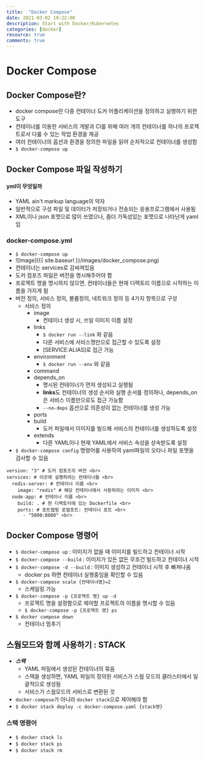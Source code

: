 ```yaml
---
title:  "Docker Compose"
date: 2021-03-02 19:22:00
description: Start with Docker/Kubernetes
categories: [docker]
resource: true
comments: true
---
```



# Docker Compose
## Docker Compose란?
- docker compose란 다중 컨테이너 도커 어플리케이션을 정의하고 실행하기 위한 도구
- 컨테이너를 이용한 서비스의 개발과 CI를 위해 여러 개의 컨테이너를 하나의 프로젝트로서 다룰 수 있는 작업 환경을 제공
- 여러 컨테이너의 옵션과 환경을 정의한 파일을 읽어 순차적으로 컨테이너를 생성함
- `$ docker-compose up`

## Docker Compose 파일 작성하기
#### yml이 무엇일까
- YAML ain't markup language의 약자
- 일반적으로 구성 파일 및 데이터가 저장되거나 전송되는 응용프로그램에서 사용됨
- XML이나 json 포맷으로 많이 쓰였으나, 좀더 가독성있는 포맷으로 나타난게 yaml임

### docker-compose.yml
- `$ docker-compose up`
- ![Image]({{ site.baseurl }}/images/docker_compose.png)<br>
- 컨테이너는 services로 감싸져있음
- 도커 컴포즈 파일은 버전을 명시해주어야 함
- 프로젝트 명을 명시하지 않으면, 컨테이너들은 현재 디렉토리 이름으로 시작하는 이름을 가지게 됨
- 버전 정의, 서비스 정의, 볼륨정의, 네트워크 정의 등 4가지 항목으로 구성
  - 서비스 정의
    - image
      - 컨테이너 생성 시, 쓰일 이미지 이름 설정
    - links
      - `$ docker run --link` 와 같음
      - 다른 서비스에 서비스명만으로 접근할 수 있도록 설정
      - [SERVICE:ALIAS]로 접근 가능
    - environment
      - `$ docker run --env` 와 같음
    - command
    - depends_on
      - 명시된 컨테이너가 먼저 생성되고 실행됨
      - **links**도 컨테이너의 생성 순서와 실행 순서를 정의하나, depends_on은 서비스 이름만으로도 접근 가능함
      - `--no-deps` 옵션으로 의존성이 없는 컨테이너를 생성 가능
    - ports
    - build
      - 도커 파일에서 이미지를 빌드해 서비스의 컨테이너를 생성하도록 설정
    - extends
      - 다른 YAML이나 현재 YAML에서 서비스 속성을 상속받도록 설정
- `$ docker-compose config` 명령어를 사용하여 yaml파일의 오타나 파일 포맷을 검사할 수 있음

```
version: "3" # 도커 컴포즈의 버전 <br>
services: # 이곳에 실행하려는 컨테이너들 <br>
  redis-server: # 컨테이너 이름 <br>
    image: "redis" # 해당 컨테이너에서 사용하려는 이미지 <br>
  node-app: # 컨테이너 이름 <br>
    build: . # 현 디렉토리에 있는 Dockerfile <br>
    ports: # 포트맵핑 로컬포트: 컨테이너 포트 <br>
      - "5000:8080" <br>
```


## Docker Compose 명령어
- `$ docker-compose up` : 이미지가 없을 때 이미지를 빌드하고 컨테이너 시작
- `$ docker-compose --build` : 이미지가 있든 없든 무조건 빌드하고 컨테이너 시작 
- `$ docker-compose -d --build` : 이미지 생성하고 컨테이너 시작 후 빠져나옴
  - docker ps 하면 컨테이너 실행중임을 확인할 수 있음 
- `$ docker-compose scale {컨테이너명}=2`
  - 스케일링 가능
- `$ docker-compose -p {프로젝트 명} up -d`
  - 프로젝트 명을 설정함으로 제어할 프로젝트의 이름을 명시할 수 있음
  - `$ docker-compose -p {프로젝트 명} ps`
- `$ docker compose down`
  - 컨테이너 멈추기


## 스웜모드와 함께 사용하기 : STACK
- ***스택***
  - YAML 파일에서 생성된 컨테이너의 묶음
  - 스택을 생성하면, YAML 파일의 정의된 서비스가 스웜 모드의 클러스터에서 일괄적으로 생성됨
  - 서비스가 스웜모드의 서비스로 변환된 것
- `docker-compose`가 아니라 `docker stack`으로 제어해야 함
- `$ docker stack deploy -c docker-compose.yaml {stack명}`

### 스택 명령어
- `$ docker stack ls`
- `$ docker stack ps`
- `$ docker stack rm`


